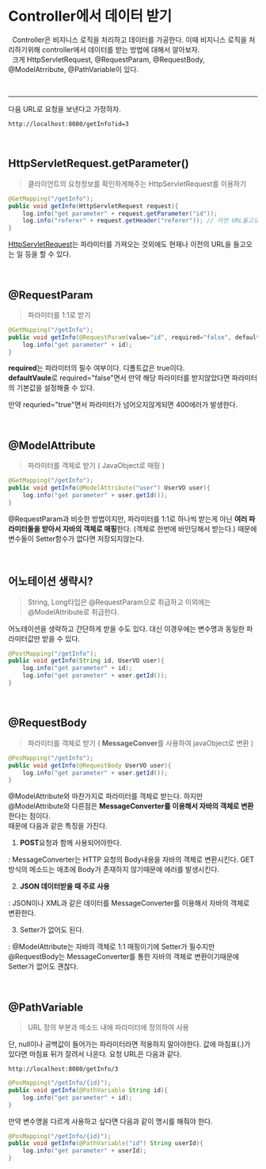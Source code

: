 # Controller에서 데이터 받기

&nbsp; Controller은 비지니스 로직을 처리하고 데이터를 가공한다.   이때 비지니스 로직을 처리하기위해 controller에서 데이터를 받는 방법에 대해서 알아보자.   
&nbsp; 크게 HttpServletRequest, @RequestParam, @RequestBody, @ModelAtrribute, @PathVariable이 있다.

<br>

---
다음 URL로 요청을 보낸다고 가정하자.
```
http://localhost:8080/getInfo?id=3
```
<br>

## **HttpServletRequest.getParameter()**
> 클라이언트의 요청정보를 확인하게해주는 HttpServletRequest를 이용하기
```java
@GetMapping("/getInfo");
public void getInfo(HttpServletRequest request){
    log.info("get parameter" + request.getParameter("id"));
    log.info("referer" + request.getHeader("referer")); // 이전 URL들고오기
}
```
[HttpServletRequest](./HttpServletRequest.md)는 파라미터를 가져오는 것외에도 현재나 이전의 URL을 들고오는 일 등을 할 수 있다.

<br>

## **@RequestParam**
> 파라미터를 1:1로 받기
```java
@GetMapping("/getInfo");
public void getInfo(@RequestParam(value="id", required="false", defaultValue="mangdo")String id){
    log.info("get parameter" + id);
}
```

**required**는 파라미터의 필수 여부이다. 디폴트값은 true이다.  
**defaultVaule**로 required="false"면서 만약 해당 파라미터를 받지않았다면 파라미터의 기본값을 설정해줄 수 있다.  

만약 requried="true"면서 파라미터가 넘어오지않게되면 400에러가 발생한다. 

<br>

## **@ModelAttribute**
> 파라미터를 객체로 받기 ( JavaObject로 매핑 )
```java
@GetMapping("/getInfo");
public void getInfo(@ModelAttribute("user") UserVO user){
    log.info("get parameter" + user.getId());
}
```

@RequestParam과 비슷한 방법이지만, 파라미터를 1:1로 하나씩 받는게 아닌 **여러 파라미터들을 받아서 자바의 객체로 매핑**한다. (객체로 한번에 바인딩해서 받는다.) 때문에 변수들이 Setter함수가 없다면 저장되지않는다.

<br>

## **어노테이션 생략시?**
> String, Long타입은 @RequestParam으로 취급하고 이외에는 @ModelAttribute로 취급한다.

어노테이션을 생략하고 간단하게 받을 수도 있다. 대신 이경우에는 변수명과 동일한 파라미터값만 받을 수 있다.
```java
@PostMapping("/getInfo");
public void getInfo(String id, UserVO user){
    log.info("get parameter" + id);
    log.info("get parameter" + user.getId());
}
```

<br>

## **@RequestBody**
> 파라미터를 객체로 받기 ( **MessageConver**를 사용하여 javaObject로 변환 )

```java
@PosMapping("/getInfo");
public void getInfo(@RequestBody UserVO user){
    log.info("get parameter" + user.getId());
}
```

@ModelAttribute와 마찬가지로 파라미터를 객체로 받는다. 하지만 @ModelAttribute와 다른점은 **MessageConverter를 이용해서 자바의 객체로 변환**한다는 점이다.   
때문에 다음과 같은 특징을 가진다.

1. **POST**요청과 함께 사용되어야한다.

 : MessageConverter는 HTTP 요청의 Body내용을 자바의 객체로 변환시킨다. GET방식의 메소드는 애초에 Body가 존재하지 않기때문에 에러를 발생시킨다.

2. **JSON 데이터받을 때 주로 사용**

 : JSON이나 XML과 같은 데이터를 MessageConverter를 이용해서 자바의 객체로 변환한다. 

3. Setter가 없어도 된다.

 : @ModelAttribute는 자바의 객체로 1:1 매핑이기에 Setter가 필수지만 @RequestBody는 MessageConverter를 통한 자바의 객체로 변환이기때문에 Setter가 없어도 괜찮다.

<br>

## **@PathVariable**
> URL 정의 부분과 메소드 내에 파라미터에 정의하여 사용

단, null이나 공백값이 들어가는 파라미터라면 적용하지 말아야한다. 값에 마침표(.)가 있다면 마침표 뒤가 잘려서 나온다.
요청 URL은 다음과 같다.

```
http://localhost:8080/getInfo/3
```

```java
@PosMapping("/getInfo/{id}");
public void getInfo(@PathVariable String id){
    log.info("get parameter" + id);
}
```
만약 변수명을 다르게 사용하고 싶다면 다음과 같이 명시를 해줘야 한다.
```java
@PosMapping("/getInfo/{id}");
public void getInfo(@PathVariable("id") String userId){
    log.info("get parameter" + userId);
}
```